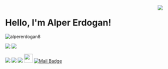 <img align='right' src="https://github-readme-stats.vercel.app/api?username=alpererdogan8&show_icons=true&theme=dark">



# Hello, I'm Alper Erdogan! 
<p align="left"> <img src="https://komarev.com/ghpvc/?username=alpererdogan8" alt="alpererdogan8" /> </p>

[![](https://img.shields.io/twitter/follow/alpererdogan08?style=social)](https://www.twitter.com/alpererdogan08)
[![](https://img.shields.io/github/followers/alpererdogan8?style=social)](https://www.github.com/alpererdogan8)



[![](https://img.shields.io/badge/twitter-%231DA1F2.svg?&style=for-the-badge&logo=twitter&logoColor=white)](https://www.twitter.com/alpererdogan08)
[![](https://img.shields.io/badge/linkedin-%230077B5.svg?&style=for-the-badge&logo=linkedin&logoColor=white)](https://www.linkedin.com/in/alper-erdogan-13a009148/)
[![](https://img.shields.io/badge/medium-%2312100E.svg?&style=for-the-badge&logo=medium&logoColor=white)](https://medium.com/@alpererdogan8)
[<img src="https://alpererdogan.dev/images/ae.svg" width="28" />](https://alpererdogan.dev)
[![Mail Badge](https://img.shields.io/badge/alpererdogan8@gmail.com-c14438?style=for-the-badge&logo=Gmail&logoColor=white&link=mailto:mertcobanov@gmail.com)](mailto:alpererdogan8@gmail.com)
